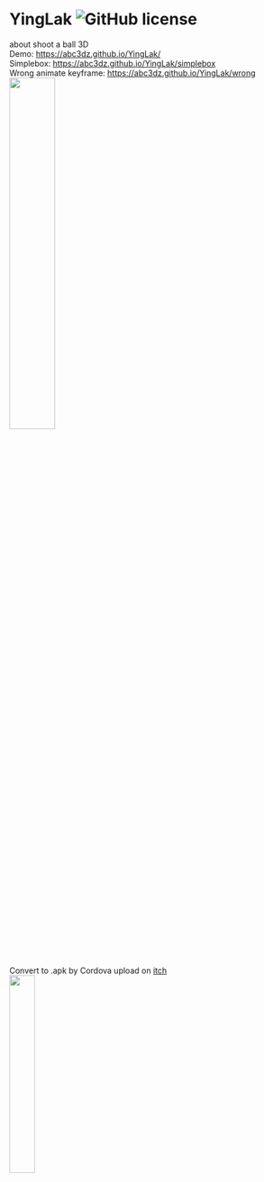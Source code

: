 # YingLak ![GitHub license](https://img.shields.io/badge/license-MIT-blue.svg)
about shoot a ball 3D
<br>Demo: https://abc3dz.github.io/YingLak/
<br>Simplebox: https://abc3dz.github.io/YingLak/simplebox
<br>Wrong animate keyframe: https://abc3dz.github.io/YingLak/wrong
<br><img src='https://abc3dz.github.io/YingLak/ss/comart.gif' width=40% hight=40%>
<br>
<br>Convert to .apk by Cordova upload on <a href='https://abc3dz.itch.io/yinglaek'>itch</a>
<br><img src="https://github.com/abc3dz/YingLak/blob/master/ss/IMG_20190416_122251.jpg" width="30%" height="30%">
